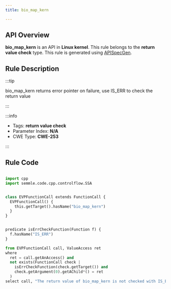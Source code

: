 ```yaml
---
title: bio_map_kern

---
```



## API Overview
**bio_map_kern** is an API in **Linux kernel**. This rule belongs to the **return value check** type. This rule is generated using [APISpecGen](../../tools/APISpecGen).
## Rule Description

:::tip

bio_map_kern returns error pointer on failure, use IS_ERR to check the return value

:::

:::info

- Tags: **return value check**
- Parameter Index: **N/A**
- CWE Type: **CWE-253**

:::

## Rule Code
```python

import cpp
import semmle.code.cpp.controlflow.SSA


class EVPFunctionCall extends FunctionCall {
  EVPFunctionCall() {
    this.getTarget().hasName("bio_map_kern")
  }
}


predicate isErrCheckFunction(Function f) {
  f.hasName("IS_ERR") 
}

from EVPFunctionCall call, ValueAccess ret
where
  ret = call.getAnAccess() and
  not exists(FunctionCall check |
    isErrCheckFunction(check.getTarget()) and
    check.getArgument(0).getAChild*() = ret
  )
select call, "The return value of bio_map_kern is not checked with IS_ERR."
    
```